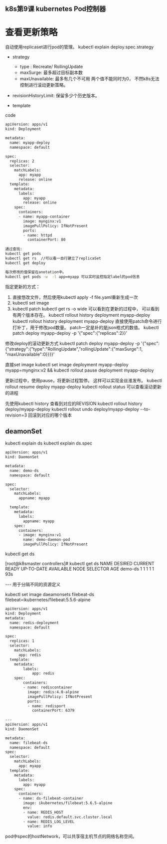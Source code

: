 ## k8s第9课 kubernetes Pod控制器

# 查看更新策略
自动使用replicaset进行pod的管理。 
kubectl explain deploy.spec.strategy 
- strategy
    - type : Recreate/ RollingUpdate
    - maxSurge: 最多超过目标副本数
    - maxUnavailable: 最多有几个不可用
	两个值不能同时为0， 不然k8s无法控制进行滚动更新策略。

- revisionHistoryLimit: 保留多少个历史版本。
- template


code 
~~~ bash 
apiVersion: apps/v1
kind: Deployment

metadata: 
  name: myapp-deploy
  namespace: default

spec:
  replicas: 2
  selector: 
    matchLabels:
      app: myapp
      release: online
  template:
    metadata:
      labels: 
        app: myapp
        release: online
    spec:
      containers:
      - name: myapp-container
        image: mynginx:v1
        imagePullPolicy: IfNotPresent
        ports: 
        - name: httpd
          containerPort: 80
          
通过查找:
kubectl get pods 
kubectl get rs  //可以看一自行建立了replicaSet
kubectl get deploy 

每次修改的值保留在anotation中。
kubectl get pods -w  -l app=myapp 可以实时监控指定label的pod信息
~~~

指定更新的方式： 
1.  直接悠改文件，然后使用kubectl apply -f file.yaml重新生成一次
2.  kubectl set image
3.  kubectl patch
kubectl get rs -o wide 可以看到在更新的过程中， 可以看到有两个版本存在。 
kubectl rollout history deployment myapp-deploy
kubectl rollout history deployment myapp-deploy
直接使用patch命令进行打补丁，用于修改pod数量。 patch一定是补的是json格式的数值。
kubectl patch deploy myapp-deploy -p '{"spec":{"replicas":2}}'

修改deploy的滚动更新方式
kubectl patch deploy myapp-deploy -p '{"spec":{"strategy":{"type":"RollingUpdate","rollingUpdate":{"maxSurge":1, "maxUnavailable":0}}}}'

直接set image
kubectl set image deployment myapp-deploy myapp=mynginx:v2 && kubectl rollout pause deployment myapp-deploy 

更新过程中，使用pause，将更新过程暂停。 这样可以实现金丝淮发布。 
kubectl rollout resume deploy myapp-deploy
kubectl rollout status 可以查看滚动更新的进程

先使用kubectl history 查看到对应的REVISION
kubectl rollout history deploy/myapp-deploy
kubectl rollout undo deploy/myapp-deploy --to-revision=3 回滚到对应的哪个版本


## deamonSet
kubectl explain ds
kubectl explain ds.spec

~~~ bash 
apiVersion: apps/v1
kind: DaemonSet

metadata: 
  name: demo-ds
  namespace: default

spec: 
  selector:
    matchLabels:
      appname: myapp

  template:
    metadata: 
      labels:
        appname: myapp
    spec:
      containers:
      - image: mynginx:v1
        name: demo-daemon-pod
        imagePullPolicy: IfNotPresent
~~~
kubectl get ds 

[root@k8smaster controllers]# kubectl get ds 
NAME      DESIRED   CURRENT   READY   UP-TO-DATE   AVAILABLE   NODE SELECTOR   AGE
demo-ds   1         1         1       1            1           <none>          93s

--- 用于分隔不同的资源定义


kubectl set image daeamonsets filebeat-ds filebeat=ikubernetes/filebeat:5.5.6-alpine

~~~ bash 
apiVersion: apps/v1
kind: Deployment
metadata: 
  name: redis-deployment
  namespace: default

spec:
  replicas: 1
  selector:
    matchLabels:
      app: redis
  template: 
    metadata:
        labels:
            app: redis
    spec: 
        containers:
        - name: rediscontainer
          image: redis:4.0-alpine
          imagePullPolicy: IfNotPresent
          ports:
          - name: redisport
            containerPort: 6379
    
---
apiVersion: apps/v1
kind: DaemonSet

metadata: 
  name: filebeat-ds
  namespace: default
spec:
  selector:
    matchLabels:
      app: myapp
  template:
    metadata:
      labels:
        app: myapp
    spec:
      containers:
      - name: ds-filebeat-container
        image: ikubernetes/filebeat:5.6.5-alpine
        env:
        - name: REDIS_HOST
          value: redis.default.svc.cluster.local
        - name: REDIS_LOG_LEVEL
          value: info 

~~~

pod中spec的hostNetwork，可以共享宿主机节点的网络名称空间。

